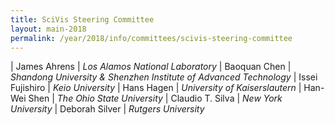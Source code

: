 ```yaml
---
title: SciVis Steering Committee
layout: main-2018
permalink: /year/2018/info/committees/scivis-steering-committee
---
```


| James Ahrens	| *Los Alamos National Laboratory*
| Baoquan Chen	| *Shandong University & Shenzhen Institute of Advanced Technology*
| Issei Fujishiro	| *Keio University*
| Hans Hagen	| *University of Kaiserslautern*
| Han-Wei Shen	| *The Ohio State University*
| Claudio T. Silva	| *New York University*
| Deborah Silver	| *Rutgers University* 
